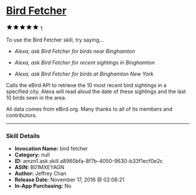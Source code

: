 # [Bird Fetcher](http://alexa.amazon.com/#skills/amzn1.ask.skill.a8960bfa-8f7b-4050-9630-b33f1ecf0e2c)
![5 stars](../../images/ic_star_black_18dp_1x.png)![5 stars](../../images/ic_star_black_18dp_1x.png)![5 stars](../../images/ic_star_black_18dp_1x.png)![5 stars](../../images/ic_star_black_18dp_1x.png)![5 stars](../../images/ic_star_black_18dp_1x.png) 1

To use the Bird Fetcher skill, try saying...

* *Alexa, ask Bird Fetcher for birds near Binghamton*

* *Alexa, ask Bird Fetcher for recent sightings in Binghamton*

* *Alexa, ask Bird Fetcher for birds at Binghamton New York*

Calls the eBird API to retrieve the 10 most recent bird sightings in a specified city. Alexa will read aloud the date of these sightings and the last 10 birds seen in the area.

All data comes from eBird.org. Many thanks to all of its members and contributors.

***

### Skill Details

* **Invocation Name:** bird fetcher
* **Category:** null
* **ID:** amzn1.ask.skill.a8960bfa-8f7b-4050-9630-b33f1ecf0e2c
* **ASIN:** B01MXEYAGN
* **Author:** Jeffrey Chan
* **Release Date:** November 17, 2016 @ 02:08:21
* **In-App Purchasing:** No
